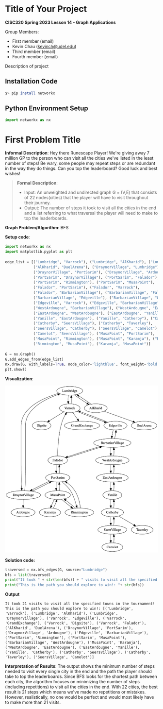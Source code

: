 # Title of Your Project

**CISC320 Spring 2023 Lesson 14 - Graph Applications**

Group Members:
* First member (email)
* Kevin Chau (kevinch@udel.edu)
* Third member (email)
* Fourth member (email)

Description of project

## Installation Code

```sh
$> pip install networkx
```

## Python Environment Setup

```python
import networkx as nx
```

# First Problem Title

**Informal Description**: Hey there Runescape Player! We're giving away 7 million GP to the person who can visit all the cities we've listed in the least number of steps! Be wary, some people may repeat steps or are redundant in the way they do things. Can you top the leaderboard? Good luck and best wishes!

> **Formal Description**:
>  * Input: An unweighted and undirected graph G = (V,E) that consists of 22 nodes(cities) that the player will have to visit throughout their journey.
>  * Output: The number of steps it took to visit all the cities in the end and a list referring to what traversal the player will need to make to top the leaderboards.

**Graph Problem/Algorithm**: BFS


**Setup code**:

```python
import networkx as nx
import matplotlib.pyplot as plt

edge_list = [("Lumbridge", "Varrock"), ("Lumbridge", "AlKharid"), ("Lumbridge", "DraynorVillage"), ("Varrock", "Lumbridge"), ("Varrock", "Edgeville"), ("Varrock", "GrandExchange"), ("Varrock", "Digsite"), ("AlKharid", "Lumbridge"),
             ("AlKharid", "DuelArena"), ("DraynorVillage", "Lumbridge"),
             ("DraynorVillage", "PortSarim"), ("DraynorVillage", "Ardougne"),
             ("PortSarim", "DraynorVillage"), ("PortSarim", "Falador"),
             ("PortSarim", "Rimmington"), ("PortSarim", "MusaPoint"),
             ("Falador", "PortSarim"), ("Falador", "Varrock"),
             ("Falador", "BarbarianVillage"), ("BarbarianVillage", "Falador"),
             ("BarbarianVillage", "Edgeville"), ("BarbarianVillage", "WestArdougne"),
             ("Edgeville", "Varrock"), ("Edgeville", "BarbarianVillage"),
             ("WestArdougne", "BarbarianVillage"), ("WestArdougne", "EastArdougne"),
             ("EastArdougne", "WestArdougne"), ("EastArdougne", "Yanille"),
             ("Yanille", "EastArdougne"), ("Yanille", "Catherby"), ("Catherby", "Yanille"),
             ("Catherby", "SeersVillage"), ("Catherby", "Taverley"),
             ("SeersVillage", "Catherby"), ("SeersVillage", "Camelot"),
             ("Camelot", "SeersVillage"), ("MusaPoint", "PortSarim"),
             ("MusaPoint", "Rimmington"), ("MusaPoint", "Karamja"), ("Rimmington", "PortSarim"),
             ("Rimmington", "MusaPoint"), ("Karamja", "MusaPoint")]

G = nx.Graph()
G.add_edges_from(edge_list)
nx.draw(G, with_labels=True, node_color='lightblue', font_weight='bold')
plt.show()
```

**Visualization**:

![bfsOSRS.png](src/bfsOSRS.png)

**Solution code:**

```python
traversed = nx.bfs_edges(G, source="Lumbridge")
bfs = list(traversed)
print("It took " + str(len(bfs)) + " visits to visit all the specified towns in the tournament!")
print("This is the path you should explore to win!: "+ str(bfs))
```

**Output**

```
It took 21 visits to visit all the specified towns in the tournament!
This is the path you should explore to win!: [('Lumbridge', 'Varrock'), ('Lumbridge', 'AlKharid'), ('Lumbridge', 'DraynorVillage'), ('Varrock', 'Edgeville'), ('Varrock', 'GrandExchange'), ('Varrock', 'Digsite'), ('Varrock', 'Falador'), ('AlKharid', 'DuelArena'), ('DraynorVillage', 'PortSarim'), ('DraynorVillage', 'Ardougne'), ('Edgeville', 'BarbarianVillage'), ('PortSarim', 'Rimmington'), ('PortSarim', 'MusaPoint'), ('BarbarianVillage', 'WestArdougne'), ('MusaPoint', 'Karamja'), ('WestArdougne', 'EastArdougne'), ('EastArdougne', 'Yanille'), ('Yanille', 'Catherby'), ('Catherby', 'SeersVillage'), ('Catherby', 'Taverley'), ('SeersVillage', 'Camelot')]

```

**Interpretation of Results**:
The output shows the minimum number of steps needed to visit every single city in the end and the path the player should take to top the leaderboards. Since BFS looks for the shortest path between each city, the algorithm focuses on minimizing the number of steps (including repetitions) to visit all the cities in the end. With 22 cities, the best result is 21 steps which means we've made no repetitions or mistakes. However, realistically, no one would be perfect and would most likely have to make more than 21 visits.

